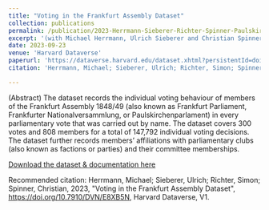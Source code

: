 ```yaml
---
title: "Voting in the Frankfurt Assembly Dataset"
collection: publications
permalink: /publication/2023-Herrmann-Sieberer-Richter-Spinner-Paulskirche
excerpt: '(with Michael Herrmann, Ulrich Sieberer and Christian Spinner) Dateset on roll call votes in the Paulskirchenparlament'
date: 2023-09-23
venue: 'Harvard Dataverse'
paperurl: 'https://dataverse.harvard.edu/dataset.xhtml?persistentId=doi:10.7910/DVN/E8XB5N&version=1.0'
citation: 'Herrmann, Michael; Sieberer, Ulrich; Richter, Simon; Spinner, Christian, 2023, "Voting in the Frankfurt Assembly Dataset", Harvard Dataverse, V1'

---
```


(Abstract) The dataset records the individual voting behaviour of members of the Frankfurt Assembly 1848/49 (also known as Frankfurt Parliament, Frankfurter Nationalversammlung, or Paulskirchenparlament) in every parliamentary vote that was carried out by name. The dataset covers 300 votes and 808 members for a total of 147,792 individual voting decisions. The dataset further records members’ affiliations with parliamentary clubs (also known as factions or parties) and their committee memberships.

[Download the dataset & documentation here](https://doi.org/10.7910/DVN/E8XB5N)

Recommended citation: Herrmann, Michael; Sieberer, Ulrich; Richter, Simon; Spinner, Christian, 2023, "Voting in the Frankfurt Assembly Dataset", https://doi.org/10.7910/DVN/E8XB5N, Harvard Dataverse, V1.

